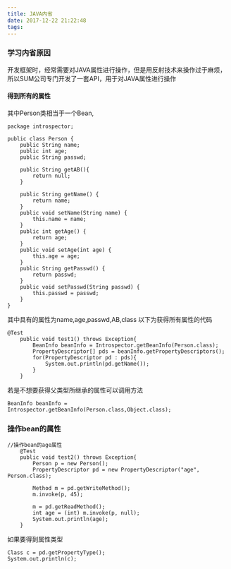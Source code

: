 ```yaml
---
title: JAVA内省
date: 2017-12-22 21:22:48
tags:
---
```

### 学习内省原因
开发框架时，经常需要对JAVA属性进行操作，但是用反射技术来操作过于麻烦，所以SUM公司专门开发了一套API，用于对JAVA属性进行操作

#### 得到所有的属性
其中Person类相当于一个Bean,
```
package introspector;

public class Person {
	public String name;
	public int age;
	public String passwd;
	
	public String getAB(){
		return null;
	}
	
	public String getName() {
		return name;
	}
	public void setName(String name) {
		this.name = name;
	}
	public int getAge() {
		return age;
	}
	public void setAge(int age) {
		this.age = age;
	}
	public String getPasswd() {
		return passwd;
	}
	public void setPasswd(String passwd) {
		this.passwd = passwd;
	}
}
```
其中具有的属性为name,age,passwd,AB,class
以下为获得所有属性的代码
```
@Test
	public void test1() throws Exception{
		BeanInfo beanInfo = Introspector.getBeanInfo(Person.class);
		PropertyDescriptor[] pds = beanInfo.getPropertyDescriptors();
		for(PropertyDescriptor pd : pds){
			System.out.println(pd.getName());
		}
	}
```
若是不想要获得父类型所继承的属性可以调用方法
```
BeanInfo beanInfo = Introspector.getBeanInfo(Person.class,Object.class);
```

### 操作bean的属性
```
//操作bean的age属性
	@Test
	public void test2() throws Exception{
		Person p = new Person();
		PropertyDescriptor pd = new PropertyDescriptor("age", Person.class);
		
		Method m = pd.getWriteMethod();
		m.invoke(p, 45);
		
		m = pd.getReadMethod();
		int age = (int) m.invoke(p, null);
		System.out.println(age);
	}
```

如果要得到属性类型
```
Class c = pd.getPropertyType();
System.out.println(c);
```